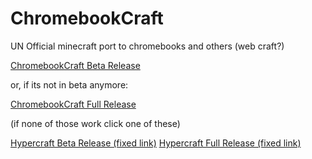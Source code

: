 # ChromebookCraft

UN Official minecraft port to chromebooks and others (web craft?)

[ChromebookCraft Beta Release](https://chromebookcraft.github.io/beta-releases/beta1.0.2)

or, if its not in beta anymore:

[ChromebookCraft Full Release](https://chromebookcraft.github.io/releases/release)


(if none of those work click one of these)

[Hypercraft Beta Release (fixed link)](https://chromebookcraft.github.io/beta-releases/beta1.0.2.html)
[Hypercraft Full Release (fixed link)](https://chromebookcraft.github.io/releases/release.html)
